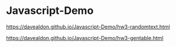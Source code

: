 # Javascript-Demo

https://davealdon.github.io/Javascript-Demo/hw3-randomtext.html

https://davealdon.github.io/Javascript-Demo/hw3-gentable.html